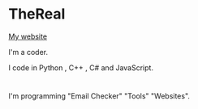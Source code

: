 



# TheReal #

[My website](https://therealoneguy.cf)

I'm a coder.

I code in Python , C++ , C# and JavaScript.

#  #

I'm programming "Email Checker" "Tools" "Websites".

# #

